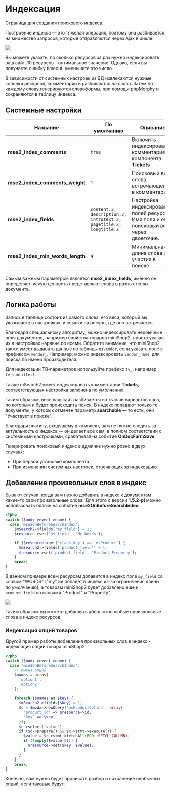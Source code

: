 # Индексация

Страница для создания поискового индекса.

Построение индекса — это тяжелая операция, поэтому она разбивается на множество запросов, которые отправляются через
Ajax в цикле.

[![](https://file.modx.pro/files/e/8/a/e8abae2883fc9b722910b31930910d09s.jpg)](https://file.modx.pro/files/e/8/a/e8abae2883fc9b722910b31930910d09.png)

Вы можете указать, по сколько ресурсов за раз нужно индексировать ваш сайт. 10 ресурсов - оптимальное значение.
Однако, если вы получаете ошибку timeout, уменьшите это число.

В зависимости от системных настроек из БД извлекаются нужные колонки ресурсов, комментарии и разбиваются на слова.
Затем по каждому слову генерируются словоформы, при помощи [phpMorphy][1] и сохраняются в таблицу индекса.

## Системные настройки

| Название                        | По умолчанию                                                      | Описание                                                                              |
|---------------------------------|-------------------------------------------------------------------|---------------------------------------------------------------------------------------|
| **mse2_index_comments**         | `true`                                                            | Включить индексирование комментариев компонента **Tickets**                           |
| **mse2_index_comments_weight**  | `1`                                                               | Поисковый вес слова, встречающегося в комментарии                                     |
| **mse2_index_fields**           | `content:3, description:2, introtext:2, pagetitle:3, longtitle:3` | Настройка индексирования полей ресурса. Имя поля и его поисковый вес через двоеточие. |
| **mse2_index_min_words_length** | `4`                                                               | Минимальная длина слова для участия в поиске                                          |

Самым важным параметром является **mse2_index_fields**, именно он определяет, какую ценность представляют слова в разных полях документа.

## Логика работы

Запись в таблице состоит из самого слова, его веса, который вы указываете в настройках, и ссылки на ресурс, где оно встречается.

Благодаря специальному алгоритму, можно индексировать необычные поля документов, например свойства товаров miniShop2,
просто указав их в настройках наравне со всеми. Обратите внимание, что miniShop2 также умеет выдавать данные из таблицы
`msVendor`, если указать поле с префиксом `vendor_`. Например, можно индексировать `vendor_name`, для поиска по имени производителя.

Для индексации ТВ-параметров используйте префикс `tv_`, например `tv_subtitle:3`.

Также mSearch2 умеет индексировать комментарии **Tickets**, соответствующая настройка включена по умолчанию.

Таким образом, весь ваш сайт разбивается на тысячи вариантов слов, по которым и будет происходить поиск.
В индекс попадают только те документы, у которых отмечен параметр **searchable** — то есть, они "Участвует в поиске".

Благодаря плагину, входящему в комплект, вам не нужно следить за актуальностью индекса — он делает всё сам, в полном
соответствии с системными настройками, срабатывая на событие **OnDocFormSave**.

Генерировать поисковый индекс в админке нужно ровно в двух случаях:

* При первой установке компонента
* При изменении системных настроек, отвечающих за индексацию

## Добавление произвольных слов в индекс

Бывают случаи, когда вам нужно добавить в индекс к документам какие-то свои произвольные слова.
Для этого с версии **1.5.2-pl** можно использовать плагин на событие **mse2OnBeforeSearchIndex**:

```php
<?php
switch ($modx->event->name) {
  case 'mse2OnBeforeSearchIndex':
    $mSearch2->fields['my_field'] = 1;
    $resource->set('my_field', 'My Words');

    if ($resource->get('class_key') == 'msProduct') {
      $mSearch2->fields['product_field'] = 1;
      $resource->set('product_field', 'Product Property');
    }
    break;
}
```

В данном примере всем ресурсам добавится в индекс поле `my_field` со словом "WORDS"
("my" не попадёт в индекс из-за ограничения длины по умолчанию), а товарам miniShop2 будет добавлено еще и
`product_field` со словами "Product" и "Property".

![](https://file.modx.pro/files/5/7/9/579567140e4f4e8667380edd9ee2b224.png)

Таким образом вы можете добавлять абсолютно любые произвольные слова в индекс ресурсов.

### Индексация опций товаров

Другой пример работы добавления произвольных слов в индекс - индексация опций товара miniShop2

```php
<?php
switch ($modx->event->name) {
  case 'mse2OnBeforeSearchIndex':
    // Имена опций
    $names = array(
      'option1',
      'option2'
    );

    foreach ($names as $key) {
      $mSearch2->fields[$key] = 1;
      $c = $modx->newQuery('msProductOption', array(
        'product_id' => $resource->id,
        'key' => $key,
      ));
      $c->select('value');
      if ($c->prepare() && $c->stmt->execute()) {
        $value = $c->stmt->fetchAll(PDO::FETCH_COLUMN);
        if (!empty($value[0])) {
          $resource->set($key, $value);
        }
      }
    }
    break;
}
```

Конечно, вам нужно будет прописать разбор и сохранение необычных опций, если таковые будут.

[1]: http://phpmorphy.sourceforge.net/dokuwiki/
